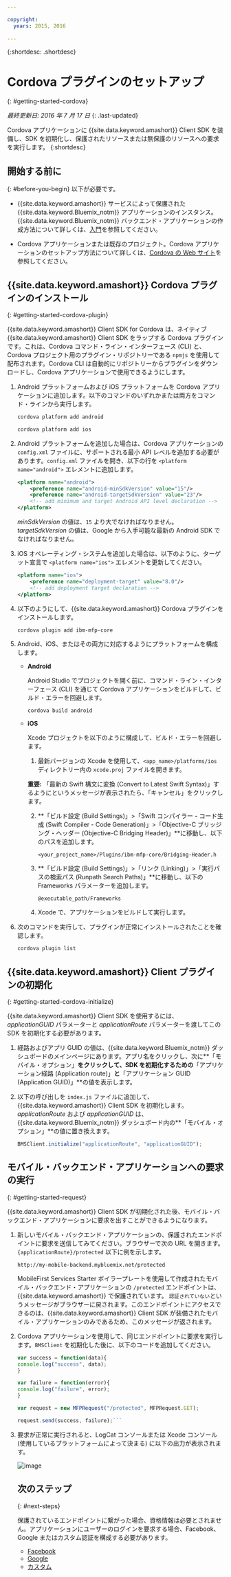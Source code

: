 ```yaml
---

copyright:
  years: 2015, 2016
  
---
```

{:shortdesc: .shortdesc}

# Cordova プラグインのセットアップ
{: #getting-started-cordova}

*最終更新日: 2016 年 7 月 17 日*
{: .last-updated}

Cordova アプリケーションに {{site.data.keyword.amashort}} Client SDK を装備し、SDK を初期化し、保護されたリソースまたは無保護のリソースへの要求を実行します。
{:shortdesc}

## 開始する前に
{: #before-you-begin}
以下が必要です。
* {{site.data.keyword.amashort}} サービスによって保護された {{site.data.keyword.Bluemix_notm}} アプリケーションのインスタンス。{{site.data.keyword.Bluemix_notm}} バックエンド・アプリケーションの作成方法について詳しくは、[入門](index.html)を参照してください。





* Cordova アプリケーションまたは既存のプロジェクト。Cordova アプリケーションのセットアップ方法について詳しくは、[Cordova の Web サイト](https://cordova.apache.org/)を参照してください。

## {{site.data.keyword.amashort}} Cordova プラグインのインストール
{: #getting-started-cordova-plugin}

{{site.data.keyword.amashort}} Client SDK for Cordova は、ネイティブ {{site.data.keyword.amashort}} Client SDK をラップする Cordova プラグインです。これは、Cordova コマンド・ライン・インターフェース (CLI) と、Cordova プロジェクト用のプラグイン・リポジトリーである `npmjs` を使用して配布されます。Cordova CLI は自動的にリポジトリーからプラグインをダウンロードし、Cordova アプリケーションで使用できるようにします。

1. Android プラットフォームおよび iOS プラットフォームを Cordova アプリケーションに追加します。以下のコマンドのいずれかまたは両方をコマンド・ラインから実行します。

	```Bash
	cordova platform add android
	```

	```Bash
	cordova platform add ios
	```

1. Android プラットフォームを追加した場合は、Cordova アプリケーションの `config.xml` ファイルに、サポートされる最小 API レベルを追加する必要があります。`config.xml` ファイルを開き、以下の行を `<platform name="android">` エレメントに追加します。

	```XML
	<platform name="android">  
		<preference name="android-minSdkVersion" value="15"/>
		<preference name="android-targetSdkVersion" value="23"/>
		<!-- add minimum and target Android API level declaration -->
	</platform>
	```

	*minSdkVersion* の値は、`15` より大でなければなりません。*targetSdkVersion* の値は、Google から入手可能な最新の Android SDK でなければなりません。

1. iOS オペレーティング・システムを追加した場合は、以下のように、ターゲット宣言で `<platform name="ios">` エレメントを更新してください。

	```XML
	<platform name="ios">
		<preference name="deployment-target" value="8.0"/>
		<!-- add deployment target declaration -->
	</platform>
	```

1. 以下のようにして、{{site.data.keyword.amashort}} Cordova プラグインをインストールします。

 	```Bash
	cordova plugin add ibm-mfp-core
	```

1. Android、iOS、またはその両方に対応するようにプラットフォームを構成します。

	* **Android**

		Android Studio でプロジェクトを開く前に、コマンド・ライン・インターフェース (CLI) を通じて Cordova アプリケーションをビルドして、ビルド・エラーを回避します。

		```
		cordova build android
		```

	* **iOS**

		Xcode プロジェクトを以下のように構成して、ビルド・エラーを回避します。

		1. 最新バージョンの Xcode を使用して、`<app_name>/platforms/ios` ディレクトリー内の `xcode.proj` ファイルを開きます。

		**重要:** 「最新の Swift 構文に変換 (Convert to Latest Swift Syntax)」するようにというメッセージが表示されたら、「キャンセル」をクリックします。

		2. **「ビルド設定 (Build Settings)」>「Swift コンパイラー - コード生成 (Swift Compiler - Code Generation)」>「Objective-C ブリッジング・ヘッダー (Objective-C Bridging Header)」**に移動し、以下のパスを追加します。

			```
			<your_project_name>/Plugins/ibm-mfp-core/Bridging-Header.h
			```

		3. **「ビルド設定 (Build Settings)」>「リンク (Linking)」>「実行パスの検索パス (Runpath Search Paths)」**に移動し、以下の Frameworks パラメーターを追加します。

			```
			@executable_path/Frameworks
			```

		4. Xcode で、アプリケーションをビルドして実行します。

1. 次のコマンドを実行して、プラグインが正常にインストールされたことを確認します。

	```Bash
	cordova plugin list
	```

## {{site.data.keyword.amashort}} Client プラグインの初期化
{: #getting-started-cordova-initialize}

{{site.data.keyword.amashort}} Client SDK を使用するには、*applicationGUID* パラメーターと *applicationRoute* パラメーターを渡してこの SDK を初期化する必要があります。

1. 経路およびアプリ GUID の値は、{{site.data.keyword.Bluemix_notm}} ダッシュボードのメインページにあります。アプリ名をクリックし、次に**「モバイル・オプション」**をクリックして、SDK を初期化するための**「アプリケーション経路 (Application route)」**と**「アプリケーション GUID (Application GUID)」**の値を表示します。

3. 以下の呼び出しを `index.js` ファイルに追加して、{{site.data.keyword.amashort}} Client SDK を初期化します。
*applicationRoute* および *applicationGUID* は、{{site.data.keyword.Bluemix_notm}} ダッシュボード内の**「モバイル・オプション」**の値に置き換えます。

	```JavaScript
	BMSClient.initialize("applicationRoute", "applicationGUID");
	```

## モバイル・バックエンド・アプリケーションへの要求の実行
{: #getting-started-request}

{{site.data.keyword.amashort}} Client SDK が初期化された後、モバイル・バックエンド・アプリケーションに要求を出すことができるようになります。

1. 新しいモバイル・バックエンド・アプリケーションの、保護されたエンドポイントに要求を送信してみてください。ブラウザーで次の URL を開きます。`{applicationRoute}/protected` 以下に例を示します。

	```
	http://my-mobile-backend.mybluemix.net/protected
	```

	MobileFirst Services Starter ボイラープレートを使用して作成されたモバイル・バックエンド・アプリケーションの `/protected` エンドポイントは、{{site.data.keyword.amashort}} で保護されています。 `認証されていない`というメッセージがブラウザーに戻されます。このエンドポイントにアクセスできるのは、{{site.data.keyword.amashort}} Client SDK が装備されたモバイル・アプリケーションのみであるため、このメッセージが返されます。

1. Cordova アプリケーションを使用して、同じエンドポイントに要求を実行します。`BMSClient` を初期化した後に、以下のコードを追加してください。

	```Javascript
	var success = function(data){
	console.log("success", data);
	}

	var failure = function(error){
	console.log("failure", error);
	}

	var request = new MFPRequest("/protected", MFPRequest.GET);

	request.send(success, failure);```

1. 要求が正常に実行されると、LogCat コンソールまたは Xcode コンソール (使用しているプラットフォームによって決まる) に以下の出力が表示されます。

	![image](images/getting-started-android-success.png)

	## 次のステップ
	{: #next-steps}

	保護されているエンドポイントに繋がった場合、資格情報は必要とされません。アプリケーションにユーザーのログインを要求する場合、Facebook、Google またはカスタム認証を構成する必要があります。
	* [Facebook](facebook-auth-cordova.html)
	* [Google](google-auth-cordova.html)
	* [カスタム](custom-auth-cordova.html)
